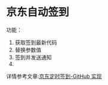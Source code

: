 # 京东自动签到
功能：
1. 获取签到最新代码
2. 替换参数值
3. 签到并发送通知
4.
详情参考文章:[京东定时签到-GitHub 实现](https://ruicky.me/2020/06/05/jd-sign/)

